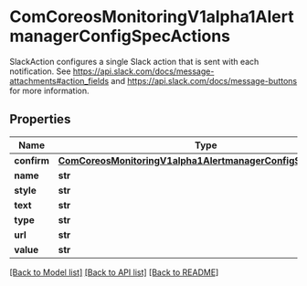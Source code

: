 # ComCoreosMonitoringV1alpha1AlertmanagerConfigSpecActions

SlackAction configures a single Slack action that is sent with each notification. See https://api.slack.com/docs/message-attachments#action_fields and https://api.slack.com/docs/message-buttons for more information.
## Properties
Name | Type | Description | Notes
------------ | ------------- | ------------- | -------------
**confirm** | [**ComCoreosMonitoringV1alpha1AlertmanagerConfigSpecConfirm**](ComCoreosMonitoringV1alpha1AlertmanagerConfigSpecConfirm.md) |  | [optional] 
**name** | **str** |  | [optional] 
**style** | **str** |  | [optional] 
**text** | **str** |  | 
**type** | **str** |  | 
**url** | **str** |  | [optional] 
**value** | **str** |  | [optional] 

[[Back to Model list]](../README.md#documentation-for-models) [[Back to API list]](../README.md#documentation-for-api-endpoints) [[Back to README]](../README.md)


